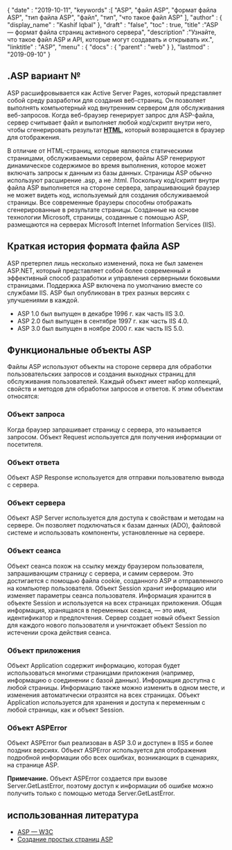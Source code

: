 {
  "date" : "2019-10-11",
  "keywords" :[ "ASP", "файл ASP", "формат файла ASP", "тип файла ASP", "файл", "тип", "что такое файл ASP" ],
  "author" : {
    "display_name" : "Kashif Iqbal"
},
  "draft" : "false",
  "toc" : true,
  "title" :"ASP — формат файла страниц активного сервера",
  "description" :"Узнайте, что такое файл ASP и API, которые могут создавать и открывать их.",
  "linktitle" : "ASP",
  "menu" : {
    "docs" : {
      "parent" : "web"
}
},
  "lastmod" : "2019-09-10"
}

## .ASP вариант №

ASP расшифровывается как Active Server Pages, который представляет собой среду разработки для создания веб-страниц. Он позволяет выполнять компьютерный код внутренним сервером для обслуживания веб-запросов. Когда веб-браузер генерирует запрос для ASP-файла, сервер считывает файл и выполняет любой код/скрипт внутри него, чтобы сгенерировать результат **[HTML](/ru/web/html/)**, который возвращается в браузер для отображения.

В отличие от HTML-страниц, которые являются статическими страницами, обслуживаемыми сервером, файлы ASP генерируют динамическое содержимое во время выполнения, которое может включать запросы к данным из базы данных. Страницы ASP обычно используют расширение .asp, а не .html. Поскольку код/скрипт внутри файла ASP выполняется на стороне сервера, запрашивающий браузер не может видеть код, используемый для создания обслуживаемой страницы. Все современные браузеры способны отображать сгенерированные в результате страницы. Созданные на основе технологии Microsoft, страницы, созданные с помощью ASP, размещаются на серверах Microsoft Internet Information Services (IIS).

## Краткая история формата файла ASP
ASP претерпел лишь несколько изменений, пока не был заменен ASP.NET, который представляет собой более современный и эффективный способ разработки и управления серверными боковыми страницами. Поддержка ASP включена по умолчанию вместе со службами IIS. ASP был опубликован в трех разных версиях с улучшениями в каждой.

* ASP 1.0 был выпущен в декабре 1996 г. как часть IIS 3.0.
* ASP 2.0 был выпущен в сентябре 1997 г. как часть IIS 4.0.
* ASP 3.0 был выпущен в ноябре 2000 г. как часть IIS 5.0.

## Функциональные объекты ASP

Файлы ASP используют объекты на стороне сервера для обработки пользовательских запросов и создания выходных страниц для обслуживания пользователей. Каждый объект имеет набор коллекций, свойств и методов для обработки запросов и ответов. К этим объектам относятся:

### Объект запроса

Когда браузер запрашивает страницу с сервера, это называется запросом. Объект Request используется для получения информации от посетителя.

### Объект ответа

Объект ASP Response используется для отправки пользователю вывода с сервера.

### Объект сервера

Объект ASP Server используется для доступа к свойствам и методам на сервере. Он позволяет подключаться к базам данных (ADO), файловой системе и использовать компоненты, установленные на сервере.

### Объект сеанса

Объект сеанса похож на ссылку между браузером пользователя, запрашивающим страницу с сервера, и самим сервером. Это достигается с помощью файла cookie, созданного ASP и отправленного на компьютер пользователя. Объект Session хранит информацию или изменяет параметры сеанса пользователя. Информация хранится в объекте Session и используется на всех страницах приложения. Общая информация, хранящаяся в переменных сеанса, — это имя, идентификатор и предпочтения. Сервер создает новый объект Session для каждого нового пользователя и уничтожает объект Session по истечении срока действия сеанса.

### Объект приложения

Объект Application содержит информацию, которая будет использоваться многими страницами приложения (например, информацию о соединении с базой данных). Информация доступна с любой страницы. Информацию также можно изменить в одном месте, и изменения автоматически отразятся на всех страницах. Объект Application используется для хранения и доступа к переменным с любой страницы, как и объект Session.

### Объект ASPError

Объект ASPError был реализован в ASP 3.0 и доступен в IIS5 и более поздних версиях. Объект ASPError используется для отображения подробной информации обо всех ошибках, возникающих в сценариях, на странице ASP.

**Примечание.** Объект ASPError создается при вызове Server.GetLastError, поэтому доступ к информации об ошибке можно получить только с помощью метода Server.GetLastError.

## использованная литература

* [ASP — W3C](https://www.w3schools.com/asp/default.asp)
* [Создание простых страниц ASP](https://learn.microsoft.com/en-us/previous-versions/iis/6.0-sdk/ms524741(v=vs.90))

